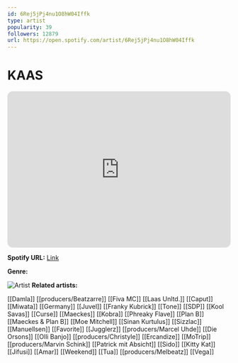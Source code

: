 ```yaml
---
id: 6Rej5jPj4nu1O8hW04Iffk
type: artist
popularity: 39
followers: 12879
url: https://open.spotify.com/artist/6Rej5jPj4nu1O8hW04Iffk
---
```

# KAAS

<iframe style="border-radius:12px" src="https://open.spotify.com/embed/artist/6Rej5jPj4nu1O8hW04Iffk" width="100%" height="352" frameBorder="0" allowfullscreen="" allow="autoplay; clipboard-write; encrypted-media; fullscreen; picture-in-picture" loading="lazy"></iframe>

**Spotify URL:** [Link](https://open.spotify.com/artist/6Rej5jPj4nu1O8hW04Iffk)

**Genre:** 

![Artist](https://i.scdn.co/image/ab6761610000e5eb192203e323606f62d579eb9d)
**Related artists:**

[[Damla]]
[[producers/Beatzarre]]
[[Fiva MC]]
[[Laas Unltd.]]
[[Caput]]
[[Miwata]]
[[Germany]]
[[Juvel]]
[[Franky Kubrick]]
[[Tone]]
[[SDP]]
[[Kool Savas]]
[[Curse]]
[[Maeckes]]
[[Kobra]]
[[Phreaky Flave]]
[[Plan B]]
[[Maeckes & Plan B]]
[[Moe Mitchell]]
[[Sinan Kurtulus]]
[[Sizzlac]]
[[Manuellsen]]
[[Favorite]]
[[Jugglerz]]
[[producers/Marcel Uhde]]
[[Die Orsons]]
[[Olli Banjo]]
[[producers/Christyle]]
[[Ercandize]]
[[MoTrip]]
[[producers/Marvin Schink]]
[[Patrick mit Absicht]]
[[Sido]]
[[Kitty Kat]]
[[Jifusi]]
[[Amar]]
[[Weekend]]
[[Tua]]
[[producers/Melbeatz]]
[[Vega]]
